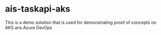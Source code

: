 # ais-taskapi-aks
This is a demo solution that is used for demonstrating proof of concepts on AKS ans Azure DevOps
